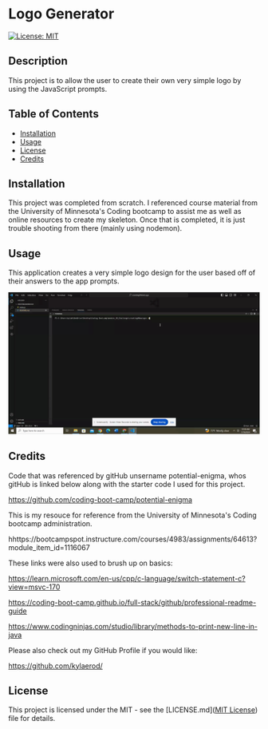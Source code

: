 # Logo Generator

[![License: MIT](https://img.shields.io/badge/License-MIT-yellow.svg)](https://opensource.org/licenses/MIT)

## Description
This project is to allow the user to create their own very simple logo by using the JavaScript prompts.

## Table of Contents
- [Installation](#installation)
- [Usage](#usage)
- [License](#license)
- [Credits](#credits)

## Installation
This project was completed from scratch. I referenced course material from the University of Minnesota's Coding bootcamp to assist me as well as online resources to create my skeleton. Once that is completed, it is just trouble shooting from there (mainly using nodemon).

## Usage
This application creates a very simple logo design for the user based off of their answers to the app prompts.

![Logo Generator App Walkthrough](logoWT.gif)

## Credits
Code that was referenced by gitHub unsername potential-enigma, whos gitHub is linked below along with the starter code I used for this project.

https://github.com/coding-boot-camp/potential-enigma

This is my resouce for reference from the University of Minnesota's Coding bootcamp administration.

hhttps://bootcampspot.instructure.com/courses/4983/assignments/64613?module_item_id=1116067

These links were also used to brush up on basics:

https://learn.microsoft.com/en-us/cpp/c-language/switch-statement-c?view=msvc-170

https://coding-boot-camp.github.io/full-stack/github/professional-readme-guide

https://www.codingninjas.com/studio/library/methods-to-print-new-line-in-java

Please also check out my GitHub Profile if you would like:

https://github.com/kylaerod/

## License

This project is licensed under the MIT - see the [LICENSE.md]([MIT License](https://opensource.org/licenses/MIT)) file for details.
